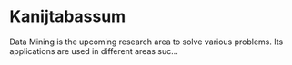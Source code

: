 # Kanijtabassum
Data Mining is the upcoming research area to solve various problems. Its applications are used in different areas suc…
